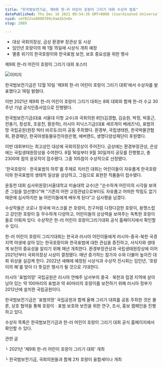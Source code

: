 ```yaml
---
title: "한국범보전기금, 제9회 한-러 어린이 호랑이 그리기 대회 수상자 발표"
datePublished: Thu Dec 16 2021 09:54:39 GMT+0000 (Coordinated Universal Time)
cuid: cm7022vo8000709i9am2b3n0x
slug: 2889

---
```



- 대상 국회의장상, 금상 환경부 장관상 등 시상
- 임인년 호랑이의 해 1월 15일에 시상식 개최 예정
- 멸종 위기의 한국호랑이와 한국표범 보전, 보호 중요성을 위한 행사

제9회 한-러 어린이 호랑이 그리기 대회 포스터

![이미지](https://cdn.hashnode.com/res/hashnode/image/upload/v1739252578129/aac16c17-e078-458c-a673-1577d0ffa108.jpeg)

한국범보전기금은 12월 10일 '제9회 한-러 어린이 호랑이 그리기 대회'에서 수상자를 발표했다고 16일 밝혔다.

이번 2021년 제9회 한-러 어린이 호랑이 그리기 대회는 8회 대회와 함께 한-러 수교 30주년 기념 공식인증사업으로 진행됐다.

한국범보전기금(대표 서울대 이항 교수)과 국회의원 8인(김경협, 김승원, 박정, 박홍근, 전용기, 정성호, 조응천, 황운하), 러시아 피닉스기금(대표 세르게이 베레즈넉), 표범의 땅 국립공원(원장 빅터 바르듀크)이 공동 주최했다. 환경부, 국립생태원, 한국박물관협회, 환경재단, 한국야생동물유전자원은행, 에버랜드, 생명다양성재단이 후원했다.

이번 대회부터는 최고상인 대상에 국회의장상이 주어진다. 금상에는 환경부장관상, 은상에는 국립생태원장상을 수여한다. 8월 16일부터 9월 30일까지 공모를 진행했고, 총 2300여 점의 응모작이 접수됐다. 그중 105점이 수상작으로 선정됐다.

'한국호랑이ㆍ한국표범의 하루'를 주제로 치러진 대회는 어린이들이 자유롭게 한국호랑이와 한국표범의 생태적 일상을 상상하고, 그림으로 표현한 작품들이 접수됐다.

윤동천 대회 심사위원장(서울대학교 미술대학 교수)은 "순수하게 어린이의 시각을 보여준 그림을 엄선했다"며 "기존의 어떤 고정관념으로부터도 자유롭고 어떠한 막힘도 없기 때문에 심사하지만 늘 어린이들에게 배우게 된다"고 심사평을 남겼다.

수상작들은 코로나 정국에 마스크를 쓴 호랑이, 친구처럼 다정다감한 호랑이, 용맹스럽고 강인한 호랑이 등 무수하게 다양하고, 어린이들의 상상력을 보여주는 독특한 호랑이들로 이뤄져 있다. 수상작은 한-러 어린이 호랑이그리기대회 공식 홈페이지에서 확인할 수 있다.

한-러 어린이 호랑이 그리기대회는 한국과 러시아 어린이들에게 러시아-중국-북한 국경 지역 야생에 살아 있는 한국호랑이와 한국표범에 대한 관심을 증진하고, 서식지와 생태계 보전의 중요성을 알리기 위해 매년 개최한다. 환경부장관상과 국립생태원장상에 이어 2021년부터 국회의장상 시상이 결정됐다. 매년 증가하는 참가자 수와 더불어 높아진 대회 위상을 실감케 한다. 2022년 새해에 예정된 시상식과 수상작 전시회는 임인년, '호랑이의 해'를 맞아 더 뜻깊은 행사가 될 것으로 기대한다.

러시아 '표범의땅' 국립공원은 러시아 연해주 남서부의 중국ㆍ북한과 접경 지역에 살아남아 있는 약 100마리의 표범과 약 40마리의 호랑이를 보전하기 위해 러시아 정부가 2012년에 설치한 국립공원이다.

한국범보전기금은 '표범의땅' 국립공원과 함께 올해 그리기 대회를 공동 주최한 것은 물론, 상호 협약을 통해 호랑이ㆍ표범 보호와 보전을 위한 연구, 조사, 홍보 캠페인을 진행하고 있다.

수상자 목록은 한국범보전기금과 한-러 어린이 호랑이 그리기 대회 공식 홈페이지에서 확인할 수 있다.

관련 글

└ 2021년 '제9회 한-러 어린이 호랑이 그리기 대회' 개최

└ 한국범보전기금, 국회의원들과 함께 2차 호랑이 융합세미나 개최